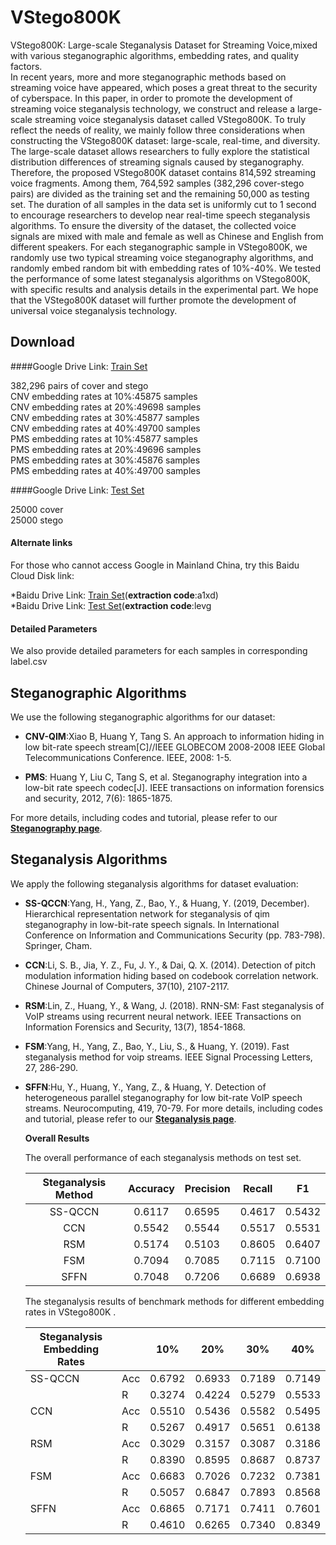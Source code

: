 # VStego800K

VStego800K: Large-scale Steganalysis Dataset for Streaming Voice,mixed with various steganographic algorithms, embedding rates, and quality factors.   
In recent years, more and more steganographic methods based on streaming voice have appeared, which poses a great threat to the security of cyberspace. In this paper, in order to promote the development of streaming voice steganalysis technology, we construct and release a large-scale streaming voice steganalysis dataset called VStego800K. To truly reflect the needs of reality, we mainly follow three considerations when constructing the VStego800K dataset: large-scale, real-time, and diversity. The large-scale dataset allows researchers to fully explore the statistical distribution differences of streaming signals caused by steganography. Therefore, the proposed VStego800K dataset contains 814,592 streaming voice fragments. Among them, 764,592 samples (382,296 cover-stego pairs) are divided as the training set and the remaining 50,000 as testing set. The duration of all samples in the data set is uniformly cut to 1 second to encourage researchers to develop near real-time speech steganalysis algorithms. To ensure the diversity of the dataset, the collected voice signals are mixed with male and female as well as Chinese and English from different speakers. For each steganographic sample in VStego800K, we randomly use two typical streaming voice steganography algorithms, and randomly embed random bit with embedding rates of 10%-40%. We tested the performance of some latest steganalysis algorithms on VStego800K, with specific results and analysis details in the experimental part. We hope that the VStego800K dataset will further promote the development of universal voice steganalysis technology.


## Download

####Google Drive Link: [Train Set](https://drive.google.com/drive/folders/1IhpCFH0e5IkMzpm48IzVBDAN2VVnjSKI?usp=sharing) 

382,296 pairs of cover and stego   
CNV embedding rates at 10%:45875 samples   
CNV embedding rates at 20%:49698 samples   
CNV embedding rates at 30%:45877 samples    
CNV embedding rates at 40%:49700 samples  
PMS embedding rates at 10%:45877 samples  
PMS embedding rates at 20%:49696 samples    
PMS embedding rates at 30%:45876 samples    
PMS embedding rates at 40%:49700 samples 

####Google Drive Link: [Test Set](https://drive.google.com/drive/folders/1RD7yOHtCgmb8BgP4EDTT3v1d3mV48mmu?usp=sharing) 

25000 cover   
25000 stego 


#### Alternate links

For those who cannot access Google in Mainland China, try this Baidu Cloud Disk link:  

*Baidu Drive Link: [Train Set](https://pan.baidu.com/s/1dJtBXQuZnG2eba13tbmnOA)(__extraction code__:a1xd)   
*Baidu Drive Link: [ Test Set](https://pan.baidu.com/s/1MREl-doUf2MG4-BuE91P0w)(__extraction code__:levg

#### Detailed Parameters

We also provide detailed parameters for each samples in corresponding label.csv
    

## Steganographic Algorithms 

We use the following steganographic algorithms for our dataset:

* __CNV-QIM__:Xiao B, Huang Y, Tang S. An approach to information hiding in low bit-rate speech stream[C]//IEEE GLOBECOM 2008-2008 IEEE Global Telecommunications Conference. IEEE, 2008: 1-5.

- __PMS__: Huang Y, Liu C, Tang S, et al. Steganography integration into a low-bit rate speech codec[J]. IEEE transactions on information forensics and security, 2012, 7(6): 1865-1875.

For more details, including codes and tutorial, please refer to our __[Steganography page](Steganography)__.

## Steganalysis Algorithms

We apply the following steganalysis algorithms for dataset evaluation: 

* __SS-QCCN__:Yang, H., Yang, Z., Bao, Y., & Huang, Y. (2019, December). Hierarchical representation network for steganalysis of qim steganography in low-bit-rate speech signals. In International Conference on Information and Communications Security (pp. 783-798). Springer, Cham.

- __CCN__:Li, S. B., Jia, Y. Z., Fu, J. Y., & Dai, Q. X. (2014). Detection of pitch modulation information hiding based on codebook correlation network. Chinese Journal of Computers, 37(10), 2107-2117.

* __RSM__:Lin, Z., Huang, Y., & Wang, J. (2018). RNN-SM: Fast steganalysis of VoIP streams using recurrent neural network. IEEE Transactions on Information Forensics and Security, 13(7), 1854-1868. 

- __FSM__:Yang, H., Yang, Z., Bao, Y., Liu, S., & Huang, Y. (2019). Fast steganalysis method for voip streams. IEEE Signal Processing Letters, 27, 286-290.

- __SFFN__:Hu, Y., Huang, Y., Yang, Z., & Huang, Y. Detection of heterogeneous parallel steganography for low bit-rate VoIP speech streams. Neurocomputing, 419, 70-79.
  For more details, including codes and tutorial, please refer to our __[Steganalysis page](Steganalysis)__.  

  

  __Overall Results__

   The overall performance of each steganalysis methods on test set.

  | **Steganalysis Method** | Accuracy | Precision | Recall |   F1   |
  | :---------------------: | :------: | --------- | ------ | :----: |
  |         SS-QCCN         |  0.6117  | 0.6595    | 0.4617 | 0.5432 |
  |           CCN           |  0.5542  | 0.5544    | 0.5517 | 0.5531 |
  |           RSM           |  0.5174  | 0.5103    | 0.8605 | 0.6407 |
  |           FSM           |  0.7094  | 0.7085    | 0.7115 | 0.7100 |
  |          SFFN           |  0.7048  | 0.7206    | 0.6689 | 0.6938 |

  The steganalysis results of benchmark methods for different embedding rates in VStego800K .

  | Steganalysis  Embedding  Rates |      | 10%    | 20%    | 30%    | 40%    |
  | ------------------------------ | ---- | ------ | ------ | ------ | ------ |
  | SS-QCCN                        | Acc  | 0.6792 | 0.6933 | 0.7189 | 0.7149 |
  |                                | R    | 0.3274 | 0.4224 | 0.5279 | 0.5533 |
  | CCN                            | Acc  | 0.5510 | 0.5436 | 0.5582 | 0.5495 |
  |                                | R    | 0.5267 | 0.4917 | 0.5651 | 0.6138 |
  | RSM                            | Acc  | 0.3029 | 0.3157 | 0.3087 | 0.3186 |
  |                                | R    | 0.8390 | 0.8595 | 0.8687 | 0.8737 |
  | FSM                            | Acc  | 0.6683 | 0.7026 | 0.7232 | 0.7381 |
  |                                | R    | 0.5057 | 0.6847 | 0.7893 | 0.8568 |
  | SFFN                           | Acc  | 0.6865 | 0.7171 | 0.7411 | 0.7601 |
  |                                | R    | 0.4610 | 0.6265 | 0.7340 | 0.8349 |




